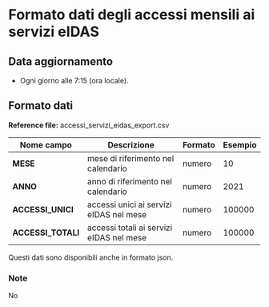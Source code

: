 # Formato dati degli accessi mensili ai servizi eIDAS

## Data aggiornamento
- Ogni giorno alle 7:15 (ora locale). 

## Formato dati

**Reference file:** accessi_servizi_eidas_export.csv<br>

| Nome campo                  | Descrizione                       | Formato                       | Esempio             |
|-----------------------------|-----------------------------------|-------------------------------|---------------------|
| **MESE**       | mese di riferimento nel calendario             | numero                   | 10       |
| **ANNO**  | anno di riferimento nel calendario  |   numero     |        2021         |
| **ACCESSI_UNICI**       | accessi unici ai servizi eIDAS nel mese | numero             | 100000           |
| **ACCESSI_TOTALI**       | accessi totali ai servizi eIDAS nel mese | numero             | 100000             |


Questi dati sono disponibili anche in formato json.

### Note
No
